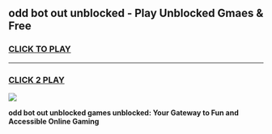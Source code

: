 
## odd bot out unblocked - Play Unblocked Gmaes & Free
<h3>
<a href="https://news.freeplayer.one?title=odd_bot_out_unblocked&ref=23F">CLICK TO PLAY</a></h3>
<hr>

<h3>
<a href="https://news.freeplayer.one?title=odd_bot_out_unblocked&ref=23F">CLICK 2 PLAY</a>
  
</h3>

<a href="https://news.freeplayer.one?title=odd_bot_out_unblocked&ref=23F/"><img src="https://clearcache.store/games.png"></a>


**odd bot out unblocked games unblocked: Your Gateway to Fun and Accessible Online Gaming**
